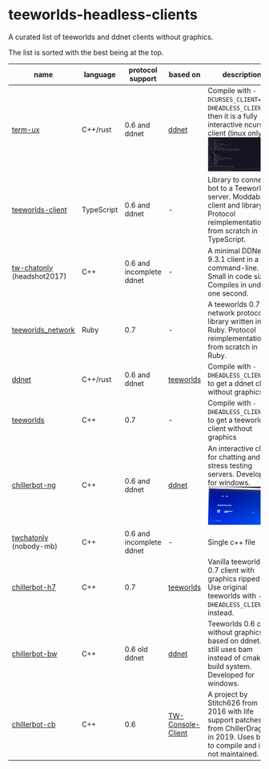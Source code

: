 # teeworlds-headless-clients
A curated list of teeworlds and ddnet clients without graphics.

The list is sorted with the best being at the top.

| name | language | protocol support | based on | description |
| --- | --- | --- | --- | --- |
| [term-ux](https://github.com/chillerbot/chillerbot-ux) | C++/rust | 0.6 and ddnet | [ddnet](https://github.com/ddnet/ddnet) | Compile with ``-DCURSES_CLIENT=ON -DHEADLESS_CLIENT=ON`` then it is a fully interactive ncurses client (linux only). [![term-ux](https://github.com/chillerbot/chillerbot-ux/raw/chillerbot/other/term-ux_help.png)](https://www.youtube.com/watch?v=D0tpwp2QN6A)
| [teeworlds-client](https://gitlab.com/swarfey/teeworlds-client) | TypeScript | 0.6 and ddnet | - | Library to connect a bot to a Teeworlds server. Moddable client and library. Protocol reimplementation from scratch in TypeScript.
| [tw-chatonly](https://github.com/headshot2017/tw-chatonly) (headshot2017) | C++ | 0.6 and incomplete ddnet | - | A minimal DDNet 9.3.1 client in a command-line. Small in code size. Compiles in under one second.
| [teeworlds_network](https://github.com/ChillerDragon/teeworlds_network) | Ruby | 0.7 | - | A teeworlds 0.7 network protocol library written in Ruby. Protocol reimplementation from scratch in Ruby.
| [ddnet](github.com/ddnet/ddnet) | C++/rust | 0.6 and ddnet | [teeworlds](github.com/teeworlds/teeworlds) | Compile with ``-DHEADLESS_CLIENT=ON`` to get a ddnet client without graphics
| [teeworlds](github.com/teeworlds/teeworlds) | C++ | 0.7 | - | Compile with ``-DHEADLESS_CLIENT=ON`` to get a teeworlds client without graphics
| [chillerbot-ng](https://github.com/chillerbot/chillerbot-ng) | C++ | 0.6 and ddnet | [ddnet](github.com/ddnet/ddnet) | An interactive client for chatting and stress testing servers. Developed for windows. [![chillerbot-ng preview](./img/chillerbot-ng.png)](https://www.youtube.com/watch?v=LMTg2sL5pD4)
| [twchatonly](https://github.com/nobody-mb/twchatonly) (nobody-mb) | C++ | 0.6 and incomplete ddnet | - | Single c++ file
| [chillerbot-h7](https://github.com/chillerbot/chillerbot-h7) | C++ | 0.7 | [teeworlds](https://github.com/teeworlds/teeworlds) | Vanilla teeworlds 0.7 client with graphics ripped out. Use original teeworlds with ``-DHEADLESS_CLIENT=ON`` instead.
| [chillerbot-bw](https://github.com/chillerbot/chillerbot-bw) | C++ | 0.6 old ddnet | [ddnet](github.com/ddnet/ddnet) | Teeworlds 0.6 client without graphics based on ddnet. It still uses bam instead of cmake as build system. Developed for windows.
| [chillerbot-cb](https://github.com/chillerbot/chillerbot-cb) | C++ | 0.6 | [TW-Console-Client](https://github.com/Stitch626/TW-Console-Client) | A project by Stitch626 from 2016 with life support patches from ChillerDragon in 2019. Uses bam to compile and is not maintained.
